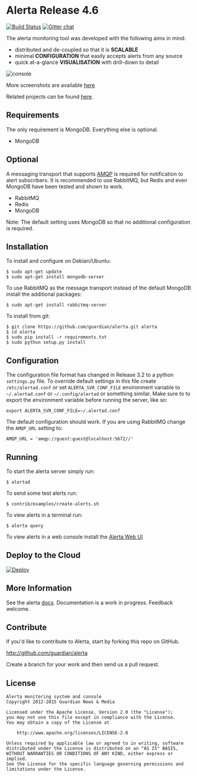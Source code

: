 Alerta Release 4.6
==================

[![Build Status](https://travis-ci.org/guardian/alerta.png)](https://travis-ci.org/guardian/alerta) [![Gitter chat](https://badges.gitter.im/alerta/chat.png)](https://gitter.im/alerta/chat)

The alerta monitoring tool was developed with the following aims in mind:

*   distributed and de-coupled so that it is **SCALABLE**
*   minimal **CONFIGURATION** that easily accepts alerts from any source
*   quick at-a-glance **VISUALISATION** with drill-down to detail

![console](/docs/images/alert-list-rel32.png?raw=true)

More screenshots are available [here](/docs/images/)

Related projects can be found [here][1].

Requirements
------------

The only requirement is MongoDB. Everything else is optional.

- MongoDB

Optional
--------

A messaging transport that supports [AMQP][2] is required for notification to alert subscribers. It is recommended to use RabbitMQ, but Redis and even MongoDB have been tested and shown to work.

- RabbitMQ
- Redis
- MongoDB

Note: The default setting uses MongoDB so that no additional configuration is required.

Installation
------------

To install and configure on Debian/Ubuntu:

```
$ sudo apt-get update
$ sudo apt-get install mongodb-server
```

To use RabbitMQ as the message transport instead of the default MongoDB install the additional packages:

```
$ sudo apt-get install rabbitmq-server
```

To install from git:

```
$ git clone https://github.com/guardian/alerta.git alerta
$ cd alerta
$ sudo pip install -r requirements.txt
$ sudo python setup.py install
```

Configuration
-------------

The configuration file format has changed in Release 3.2 to a python `settings.py` file. To override default settings in this file create `/etc/alertad.conf` or set `ALERTA_SVR_CONF_FILE` environment variable to `~/.alertad.conf` or `~/.config/alertad` or something similar. Make sure to to export the environment variable before running the server, like so:

```
export ALERTA_SVR_CONF_FILE=~/.alertad.conf
```

The default configuration should work. If you are using RabbitMQ change the `AMQP_URL` setting to:

```
AMQP_URL = 'amqp://guest:guest@localhost:5672//'
```

Running
-------

To start the alerta server simply run:

```
$ alertad
```

To send some test alerts run:

```
$ contrib/examples/create-alerts.sh
```

To view alerts in a terminal run:

```
$ alerta query
```

To view alerts in a web console install the [Alerta Web UI][3]

Deploy to the Cloud
-------------------

[![Deploy](https://www.herokucdn.com/deploy/button.png)](https://heroku.com/deploy)

More Information
----------------

See the alerta [docs][4]. Documentation is a work in progress. Feedback welcome.

Contribute
----------

If you'd like to contribute to Alerta, start by forking this repo on GitHub.

http://github.com/guardian/alerta

Create a branch for your work and then send us a pull request.

License
-------

    Alerta monitoring system and console
    Copyright 2012-2015 Guardian News & Media

    Licensed under the Apache License, Version 2.0 (the "License");
    you may not use this file except in compliance with the License.
    You may obtain a copy of the License at

        http://www.apache.org/licenses/LICENSE-2.0

    Unless required by applicable law or agreed to in writing, software
    distributed under the License is distributed on an "AS IS" BASIS,
    WITHOUT WARRANTIES OR CONDITIONS OF ANY KIND, either express or implied.
    See the License for the specific language governing permissions and
    limitations under the License.

[1]: <https://github.com/alerta/> "Alerta GitHub Repo"
[2]: <http://kombu.readthedocs.org/en/latest/userguide/connections.html#amqp-transports> "Kombu Transports"
[3]: <https://github.com/alerta/angular-alerta-webui> "Alerta Web UI"
[4]: <http://docs.alerta.io/> "Alerta Documentation"
